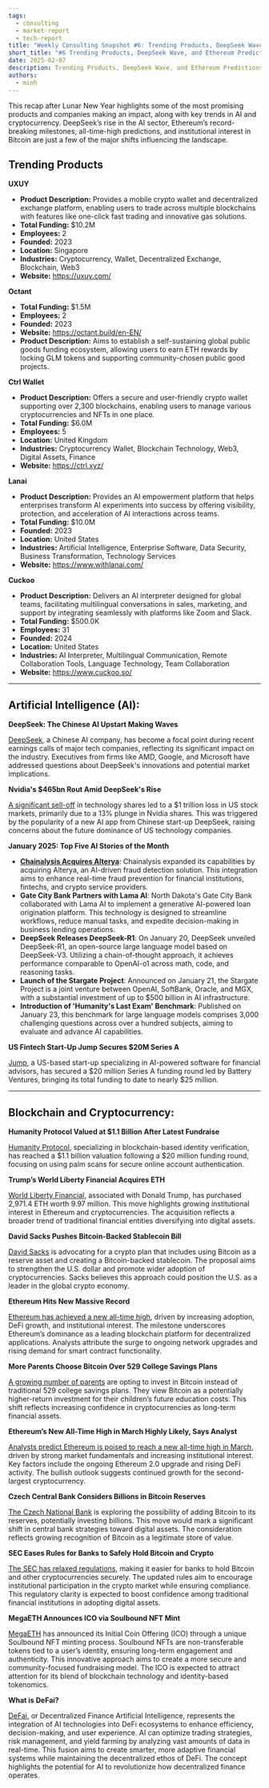 ```yaml
---
tags:
  - consulting
  - market-report
  - tech-report
title: "Weekly Consulting Snapshot #6: Trending Products, DeepSeek Wave, and Ethereum Predictions"  
short_title: "#6 Trending Products, DeepSeek Wave, and Ethereum Predictions"
date: 2025-02-07
description: Trending Products, DeepSeek Wave, and Ethereum Predictions
authors:
  - minh
---
```

This recap after Lunar New Year highlights some of the most promising products and companies making an impact, along with key trends in AI and cryptocurrency. DeepSeek’s rise in the AI sector, Ethereum’s record-breaking milestones, all-time-high predictions, and institutional interest in Bitcoin are just a few of the major shifts influencing the landscape.

## Trending Products

**UXUY**

- **Product Description:** Provides a mobile crypto wallet and decentralized exchange platform, enabling users to trade across multiple blockchains with features like one-click fast trading and innovative gas solutions.
- **Total Funding:** $10.2M
- **Employees:** 2
- **Founded:** 2023
- **Location:** Singapore
- **Industries:** Cryptocurrency, Wallet, Decentralized Exchange, Blockchain, Web3
- **Website:** https://uxuy.com/

**Octant**

- **Total Funding:** $1.5M
- **Employees:** 2
- **Founded:** 2023
- **Website:** https://octant.build/en-EN/
- **Product Description:** Aims to establish a self-sustaining global public goods funding ecosystem, allowing users to earn ETH rewards by locking GLM tokens and supporting community-chosen public good projects.

**Ctrl Wallet**

- **Product Description:** Offers a secure and user-friendly crypto wallet supporting over 2,300 blockchains, enabling users to manage various cryptocurrencies and NFTs in one place.
- **Total Funding:** $6.0M
- **Employees:** 5
- **Location:** United Kingdom
- **Industries:** Cryptocurrency Wallet, Blockchain Technology, Web3, Digital Assets, Finance
- **Website:** https://ctrl.xyz/

**Lanai**

- **Product Description:** Provides an AI empowerment platform that helps enterprises transform AI experiments into success by offering visibility, protection, and acceleration of AI interactions across teams.
- **Total Funding:** $10.0M
- **Founded:** 2023
- **Location:** United States
- **Industries:** Artificial Intelligence, Enterprise Software, Data Security, Business Transformation, Technology Services
- **Website:** https://www.withlanai.com/

**Cuckoo**

- **Product Description:** Delivers an AI interpreter designed for global teams, facilitating multilingual conversations in sales, marketing, and support by integrating seamlessly with platforms like Zoom and Slack.
- **Total Funding:** $500.0K
- **Employees:** 31
- **Founded:** 2024
- **Location:** United States
- **Industries:** AI Interpreter, Multilingual Communication, Remote Collaboration Tools, Language Technology, Team Collaboration
- **Website:** https://www.cuckoo.so/

---

## **Artificial Intelligence (AI):**

**DeepSeek: The Chinese AI Upstart Making Waves**

[DeepSeek](https://www.businessinsider.com/deepseek-hot-topic-earnings-calls-exec-analyst-questions-2025-1), a Chinese AI company, has become a focal point during recent earnings calls of major tech companies, reflecting its significant impact on the industry. Executives from firms like AMD, Google, and Microsoft have addressed questions about DeepSeek's innovations and potential market implications.

**Nvidia's $465bn Rout Amid DeepSeek's Rise**

[A significant sell-off](https://www.theguardian.com/business/live/2025/jan/27/gsk-deal-oxford-university-cancer-vaccines-dollar-rises-after-trump-u-turn-colombia-tariffs-business-live) in technology shares led to a $1 trillion loss in US stock markets, primarily due to a 13% plunge in Nvidia shares. This was triggered by the popularity of a new AI app from Chinese start-up DeepSeek, raising concerns about the future dominance of US technology companies.

**January 2025: Top Five AI Stories of the Month**

- [**Chainalysis Acquires Alterya**](https://www.fintechfutures.com/2025/01/january-2025-top-five-ai-stories-of-the-month/): Chainalysis expanded its capabilities by acquiring Alterya, an AI-driven fraud detection solution. This integration aims to enhance real-time fraud prevention for financial institutions, fintechs, and crypto service providers.
- **Gate City Bank Partners with Lama AI**: North Dakota's Gate City Bank collaborated with Lama AI to implement a generative AI-powered loan origination platform. This technology is designed to streamline workflows, reduce manual tasks, and expedite decision-making in business lending operations.
- **DeepSeek Releases DeepSeek-R1**: On January 20, DeepSeek unveiled DeepSeek-R1, an open-source large language model based on DeepSeek-V3. Utilizing a chain-of-thought approach, it achieves performance comparable to OpenAI-o1 across math, code, and reasoning tasks.
- **Launch of the Stargate Project**: Announced on January 21, the Stargate Project is a joint venture between OpenAI, SoftBank, Oracle, and MGX, with a substantial investment of up to $500 billion in AI infrastructure.
- **Introduction of 'Humanity's Last Exam' Benchmark**: Published on January 23, this benchmark for large language models comprises 3,000 challenging questions across over a hundred subjects, aiming to evaluate and advance AI capabilities.

**US Fintech Start-Up Jump Secures $20M Series A**

[Jump](https://www.fintechfutures.com/2025/02/us-fintech-start-up-jump-bags-20m-series-a-led-by-battery-ventures/), a US-based start-up specializing in AI-powered software for financial advisors, has secured a $20 million Series A funding round led by Battery Ventures, bringing its total funding to date to nearly $25 million.

---

## **Blockchain and Cryptocurrency:**

**Humanity Protocol Valued at $1.1 Billion After Latest Fundraise**

[Humanity Protocol](https://www.reuters.com/technology/humanity-protocol-valued-11-bln-after-latest-fundraise-2025-01-27/), specializing in blockchain-based identity verification, has reached a $1.1 billion valuation following a $20 million funding round, focusing on using palm scans for secure online account authentication.

**Trump’s World Liberty Financial Acquires ETH**

[World Liberty Financial](https://thedefiant.io/news/defi/trump-s-world-liberty-financial-acquires-2971-4-eth-9-97-million-total-holdings-e5109546), associated with Donald Trump, has purchased 2,971.4 ETH worth 9.97 million. This move highlights growing institutional interest in Ethereum and cryptocurrencies. The acquisition reflects a broader trend of traditional financial entities diversifying into digital assets.

**David Sacks Pushes Bitcoin-Backed Stablecoin Bill**

[David Sacks](https://coinpaprika.com/news/david-sacks-pushes-bitcoin-reserve-stablecoin-bill-in-crypto-plan/) is advocating for a crypto plan that includes using Bitcoin as a reserve asset and creating a Bitcoin-backed stablecoin. The proposal aims to strengthen the U.S. dollar and promote wider adoption of cryptocurrencies. Sacks believes this approach could position the U.S. as a leader in the global crypto economy.

**Ethereum Hits New Massive Record**

[Ethereum has achieved a new all-time high](https://u.today/ethereum-hits-new-massive-record), driven by increasing adoption, DeFi growth, and institutional interest. The milestone underscores Ethereum’s dominance as a leading blockchain platform for decentralized applications. Analysts attribute the surge to ongoing network upgrades and rising demand for smart contract functionality.

**More Parents Choose Bitcoin Over 529 College Savings Plans**

[A growing number of parents](https://coinpaprika.com/news/more-parents-choose-bitcoin-over-529-college-savings-plans/) are opting to invest in Bitcoin instead of traditional 529 college savings plans. They view Bitcoin as a potentially higher-return investment for their children’s future education costs. This shift reflects increasing confidence in cryptocurrencies as long-term financial assets.

**Ethereum’s New All-Time High in March Highly Likely, Says Analyst**

[Analysts predict Ethereum is poised to reach a new all-time high in March](https://finbold.com/ethereums-new-all-time-high-in-march-is-highly-likely-says-analyst/), driven by strong market fundamentals and increasing institutional interest. Key factors include the ongoing Ethereum 2.0 upgrade and rising DeFi activity. The bullish outlook suggests continued growth for the second-largest cryptocurrency.

**Czech Central Bank Considers Billions in Bitcoin Reserves**

[The Czech National Bank](https://coinpaprika.com/news/czech-central-bank-considers-billions-in-bitcoin-reserves/) is exploring the possibility of adding Bitcoin to its reserves, potentially investing billions. This move would mark a significant shift in central bank strategies toward digital assets. The consideration reflects growing recognition of Bitcoin as a legitimate store of value.

**SEC Eases Rules for Banks to Safely Hold Bitcoin and Crypto**

[The SEC has relaxed regulations](https://coinpaprika.com/news/sec-eases-rules-for-banks-to-safely-hold-bitcoin-and-crypto/), making it easier for banks to hold Bitcoin and other cryptocurrencies securely. The updated rules aim to encourage institutional participation in the crypto market while ensuring compliance. This regulatory clarity is expected to boost confidence among traditional financial institutions in adopting digital assets.

**MegaETH Announces ICO via Soulbound NFT Mint**

[MegaETH](https://thedefiant.io/news/blockchains/megaeth-announces-ico-via-soulbound-nft-mint) has announced its Initial Coin Offering (ICO) through a unique Soulbound NFT minting process. Soulbound NFTs are non-transferable tokens tied to a user’s identity, ensuring long-term engagement and authenticity. This innovative approach aims to create a more secure and community-focused fundraising model. The ICO is expected to attract attention for its blend of blockchain technology and identity-based tokenomics.

**What is DeFai?**

[DeFai](https://www.bankless.com/read/what-is-defai-2), or Decentralized Finance Artificial Intelligence, represents the integration of AI technologies into DeFi ecosystems to enhance efficiency, decision-making, and user experience. AI can optimize trading strategies, risk management, and yield farming by analyzing vast amounts of data in real-time. This fusion aims to create smarter, more adaptive financial systems while maintaining the decentralized ethos of DeFi. The concept highlights the potential for AI to revolutionize how decentralized finance operates.